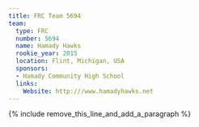 ```yaml
---
title: FRC Team 5694
team:
  type: FRC
  number: 5694
  name: Hamady Hawks
  rookie_year: 2015
  location: Flint, Michigan, USA
  sponsors:
  - Hamady Community High School
  links:
    Website: http:///www.hamadyhawks.net
---
```


{% include remove_this_line_and_add_a_paragraph %}